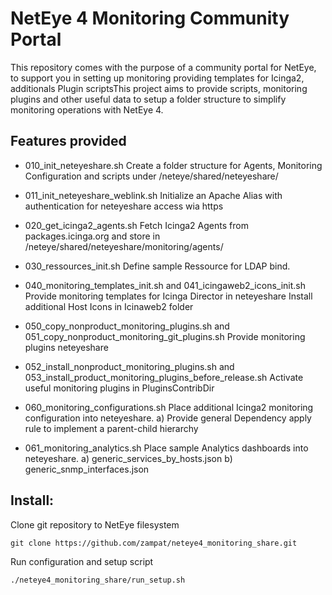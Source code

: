 # NetEye 4 Monitoring Community Portal

This repository comes with the purpose of a community portal for NetEye, to support you in setting up monitoring providing templates for Icinga2, additionals Plugin scriptsThis project aims to provide scripts, monitoring plugins and other useful data to setup a folder structure to simplify monitoring operations with NetEye 4.

## Features provided

- 010_init_neteyeshare.sh
  Create a folder structure for Agents, Monitoring Configuration and scripts under /neteye/shared/neteyeshare/

- 011_init_neteyeshare_weblink.sh
  Initialize an Apache Alias with authentication for neteyeshare access wia https

- 020_get_icinga2_agents.sh
  Fetch Icinga2 Agents from packages.icinga.org and store in /neteye/shared/neteyeshare/monitoring/agents/

- 030_ressources_init.sh
  Define sample Ressource for LDAP bind.

- 040_monitoring_templates_init.sh and 041_icingaweb2_icons_init.sh
  Provide monitoring templates for Icinga Director in neteyeshare
  Install additional Host Icons in Icinaweb2 folder

- 050_copy_nonproduct_monitoring_plugins.sh and 051_copy_nonproduct_monitoring_git_plugins.sh
  Provide monitoring plugins neteyeshare

- 052_install_nonproduct_monitoring_plugins.sh and 053_install_product_monitoring_plugins_before_release.sh
  Activate useful monitoring plugins in PluginsContribDir

- 060_monitoring_configurations.sh
  Place additional Icinga2 monitoring configuration into neteyeshare. 
  a) Provide general Dependency apply rule to implement a parent-child hierarchy

- 061_monitoring_analytics.sh
  Place sample Analytics dashboards into neteyeshare.
  a) generic_services_by_hosts.json
  b) generic_snmp_interfaces.json



## Install:

Clone git repository to NetEye filesystem
```
git clone https://github.com/zampat/neteye4_monitoring_share.git
```

Run configuration and setup script
```
./neteye4_monitoring_share/run_setup.sh
```
